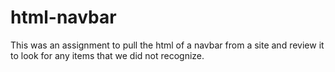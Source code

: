 # html-navbar

This was an assignment to pull the html of a navbar from a site and review it to look for any items that we did not recognize.
